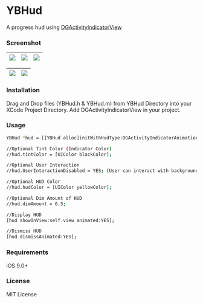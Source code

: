 # YBHud
A progress hud using [DGActivityIndicatorView](https://github.com/gontovnik/DGActivityIndicatorView)

### Screenshot
| ![](https://github.com/YahyaBagia/YBHud/blob/master/YBHud/Images/YBHud_1.gif)| ![](https://github.com/YahyaBagia/YBHud/blob/master/YBHud/Images/YBHud_2.gif)  | ![](https://github.com/YahyaBagia/YBHud/blob/master/YBHud/Images/YBHud_3.gif)|
| ------------- |:-------------:| -----:|

|![](https://github.com/YahyaBagia/YBHud/blob/master/YBHud/Images/YBHud_4.gif)|![](https://github.com/YahyaBagia/YBHud/blob/master/YBHud/Images/YBHud_5.gif)|
| ------------- |  -------------: |

### Installation
Drag and Drop files (YBHud.h & YBHud.m) from YBHud Directory into your XCode Project Directory. Add DGActivityIndicatorView in your project.

### Usage
```sh
YBHud *hud = [[YBHud alloc]initWithHudType:DGActivityIndicatorAnimationTypeCookieTerminator]; //Initialization

//Optional Tint Color (Indicator Color)
//hud.tintColor = [UIColor blackColor];

//Optional User Interaction
//hud.UserInteractionDisabled = YES; (User can interact with background views while HUD is displayed)

//Optional HUD Color
//hud.hudColor = [UIColor yellowColor];

//Optional Dim Amount of HUD
//hud.dimAmount = 0.5;

//Display HUD
[hud showInView:self.view animated:YES];

//Dismiss HUD
[hud dismissAnimated:YES];
```
### Requirements
iOS 9.0+

### License
MIT License

